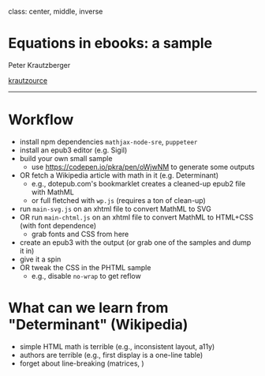 class: center, middle, inverse

# Equations in ebooks: a sample

Peter Krautzberger

[krautzource](https://www.krautzource.com)

---


# Workflow

* install npm dependencies `mathjax-node-sre`, `puppeteer`
* install an epub3 editor (e.g. Sigil)
* build your own small sample
  * use https://codepen.io/pkra/pen/oWjwNM to generate some outputs
* OR fetch a Wikipedia article with math in it (e.g. Determinant)
  * e.g., dotepub.com's bookmarklet creates a cleaned-up epub2 file with MathML
  * or full fletched with `wp.js` (requires a ton of clean-up)
* run `main-svg.js` on an xhtml file to convert MathML to SVG
* OR run `main-chtml.js` on an xhtml file to convert MathML to HTML+CSS (with font dependence)
  * grab fonts and CSS from here
* create an epub3 with the output (or grab one of the samples and dump it in)
* give it a spin
* OR tweak the CSS in the PHTML sample
  * e.g., disable `no-wrap` to get reflow

# What can we learn from "Determinant" (Wikipedia)

* simple HTML math is terrible (e.g., inconsistent layout, a11y)
* authors are terrible (e.g., first display is a one-line table)
* forget about line-breaking (matrices, )
